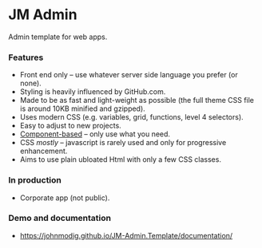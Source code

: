 # JM Admin

Admin template for web apps. 

### Features

* Front end only – use whatever server side language you prefer (or none).
* Styling is heavily influenced by GitHub.com.
* Made to be as fast and light-weight as possible (the full theme CSS file is around 10KB minified and gzipped).
* Uses modern CSS (e.g. variables, grid, functions, level 4 selectors).
* Easy to adjust to new projects.
* [Component-based](https://johnmodig.github.io/JM-Admin.Template/documentation/components.html) – only use what you need.
* CSS *mostly* – javascript is rarely used and only for progressive enhancement.
* Aims to use plain ubloated Html with only a few CSS classes.

### In production

* Corporate app (not public).

### Demo and documentation

* https://johnmodig.github.io/JM-Admin.Template/documentation/